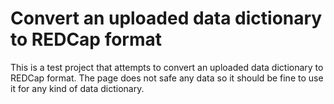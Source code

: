 # Convert an uploaded data dictionary to REDCap format

This is a test project that attempts to convert an uploaded data dictionary to REDCap format. The page does not safe any data so it should be fine to use it for any kind of data dictionary.
